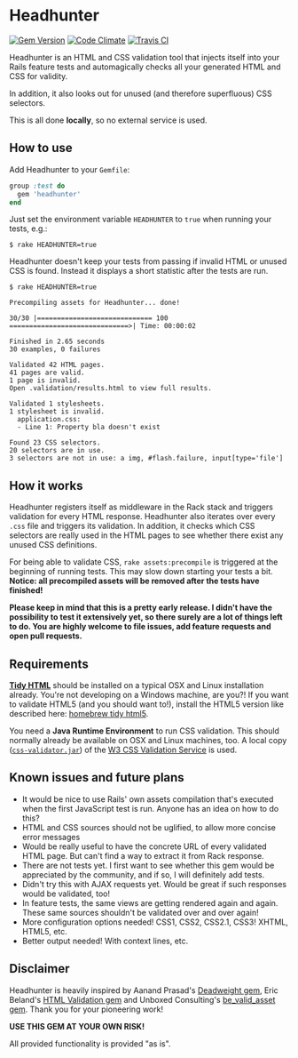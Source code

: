 # Headhunter

[![Gem Version](https://badge.fury.io/rb/headhunter.png)](http://badge.fury.io/rb/headhunter)
[![Code Climate](https://codeclimate.com/github/jmuheim/headhunter.png)](https://codeclimate.com/github/jmuheim/headhunter)
[![Travis CI](https://api.travis-ci.org/jmuheim/headhunter.png)](https://travis-ci.org/jmuheim/headhunter)

Headhunter is an HTML and CSS validation tool that injects itself into your Rails feature tests and automagically checks all your generated HTML and CSS for validity.

In addition, it also looks out for unused (and therefore superfluous) CSS selectors.

This is all done **locally**, so no external service is used.

## How to use

Add Headhunter to your `Gemfile`:

```ruby
group :test do
  gem 'headhunter'
end
```

Just set the environment variable `HEADHUNTER` to `true` when running your tests, e.g.:

```
$ rake HEADHUNTER=true
```

Headhunter doesn't keep your tests from passing if invalid HTML or unused CSS is found. Instead it displays a short statistic after the tests are run.

    $ rake HEADHUNTER=true

    Precompiling assets for Headhunter... done!

    30/30 |============================= 100 ==============================>| Time: 00:00:02

    Finished in 2.65 seconds
    30 examples, 0 failures

    Validated 42 HTML pages.
    41 pages are valid.
    1 page is invalid.
    Open .validation/results.html to view full results.

    Validated 1 stylesheets.
    1 stylesheet is invalid.
      application.css:
      - Line 1: Property bla doesn't exist

    Found 23 CSS selectors.
    20 selectors are in use.
    3 selectors are not in use: a img, #flash.failure, input[type='file']

## How it works

Headhunter registers itself as middleware in the Rack stack and triggers validation for every HTML response. Headhunter also iterates over every `.css` file and triggers its validation. In addition, it checks which CSS selectors are really used in the HTML pages to see whether there exist any unused CSS definitions.

For being able to validate CSS, `rake assets:precompile` is triggered at the beginning of running tests. This may slow down starting your tests a bit. **Notice: all precompiled assets will be removed after the tests have finished!**

**Please keep in mind that this is a pretty early release. I didn't have the possibility to test it extensively yet, so there surely are a lot of things left to do. You are highly welcome to file issues, add feature requests and open pull requests.**

## Requirements

**[Tidy HTML](http://tidy.sourceforge.net/)** should be installed on a typical OSX and Linux installation already. You're not developing on a Windows machine, are you?! If you want to validate HTML5 (and you should want to!), install the HTML5 version like described here: [homebrew tidy html5](http://techblog.willshouse.com/2013/10/21/homebrew-tidy-html5/).

You need a **Java Runtime Environment** to run CSS validation. This should normally already be available on OSX and Linux machines, too. A local copy ([`css-validator.jar`](http://jigsaw.w3.org/css-validator/DOWNLOAD.html)) of the [W3 CSS Validation Service](http://jigsaw.w3.org/css-validator/) is used.

## Known issues and future plans

- It would be nice to use Rails' own assets compilation that's executed when the first JavaScript test is run. Anyone has an idea on how to do this?
- HTML and CSS sources should not be uglified, to allow more concise error messages
- Would be really useful to have the concrete URL of every validated HTML page. But can't find a way to extract it from Rack response.
- There are not tests yet. I first want to see whether this gem would be appreciated by the community, and if so, I will definitely add tests.
- Didn't try this with AJAX requests yet. Would be great if such responses would be validated, too!
- In feature tests, the same views are getting rendered again and again. These same sources shouldn't be validated over and over again!
- More configuration options needed! CSS1, CSS2, CSS2.1, CSS3! XHTML, HTML5, etc.
- Better output needed! With context lines, etc.

## Disclaimer

Headhunter is heavily inspired by Aanand Prasad's [Deadweight gem](https://github.com/aanand/deadweight), Eric Beland's [HTML Validation gem](https://github.com/ericbeland/html_validation) and Unboxed Consulting's [be\_valid\_asset gem](https://github.com/unboxed/be_valid_asset). Thank you for your pioneering work!

**USE THIS GEM AT YOUR OWN RISK!**

All provided functionality is provided "as is".
